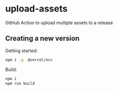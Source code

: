 # upload-assets
GitHub Action to upload multiple assets to a release

## Creating a new version

Getting started:

```bash
npm i -g  @vercel/ncc
```

Build:

```bash
npm i
npm run build
```

